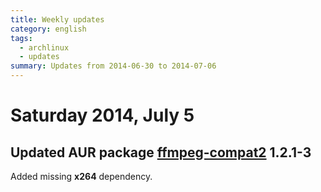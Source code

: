```yaml
---
title: Weekly updates
category: english
tags:
  - archlinux
  - updates
summary: Updates from 2014-06-30 to 2014-07-06
---
```


# Saturday 2014, July 5

## Updated AUR package **[ffmpeg-compat2][aur-ffmpeg-compat2] 1.2.1-3**
Added missing **x264** dependency.


[aur-ffmpeg-compat2]: https://aur.archlinux.org/packages/ffmpeg-compat2/
